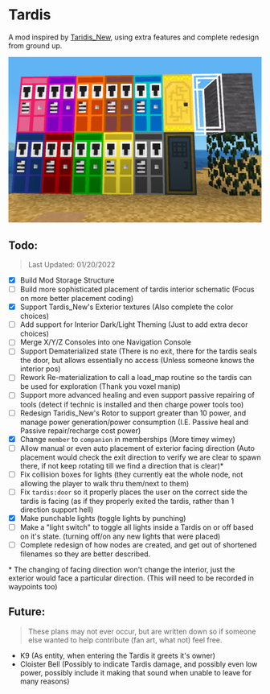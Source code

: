 # Tardis
A mod inspired by [Taridis_New](https://github.com/PiDemon/Taridis_New), using extra features and complete redesign from ground up.

![Complete colors (including older designs)](screenshot.png)

## Todo:

> Last Updated: 01/20/2022

- [x] Build Mod Storage Structure
- [ ] Build more sophisticated placement of tardis interior schematic (Focus on more better placement coding)
- [X] Support Tardis_New's Exterior textures (Also complete the color choices)
- [ ] Add support for Interior Dark/Light Theming (Just to add extra decor choices)
- [ ] Merge X/Y/Z Consoles into one Navigation Console
- [ ] Support Dematerialized state (There is no exit, there for the tardis seals the door, but allows essentially no access (Unless someone knows the interior pos)
- [ ] Rework Re-materialization to call a load_map routine so the tardis can be used for exploration (Thank you voxel manip)
- [ ] Support more advanced healing and even support passive repairing of tools (detect if technic is installed and then charge power tools too)
- [ ] Redesign Taridis_New's Rotor to support greater than 10 power, and manage power generation/power consumption (I.E. Passive heal and Passive repair/recharge cost power)
- [X] Change `member` to `companion` in memberships (More timey wimey)
- [ ] Allow manual or even auto placement of exterior facing direction (Auto placement would check the exit direction to verify we are clear to spawn there, if not keep rotating till we find a direction that is clear)\*
- [ ] Fix collision boxes for lights (they currently eat the whole node, not allowing the player to walk thru them/next to them)
- [ ] Fix `tardis:door` so it properly places the user on the correct side the tardis is facing (as if they properly exited the tardis, rather than 1 direction support hell)
- [X] Make punchable lights (toggle lights by punching)
- [ ] Make a "light switch" to toggle all lights inside a Tardis on or off based on it's state. (turning off/on any new lights that were placed)
- [ ] Complete redesign of how nodes are created, and get out of shortened filenames so they are better described.

\* The changing of facing direction won't change the interior, just the exterior would face a particular direction. (This will need to be recorded in waypoints too)


## Future:

> These plans may not ever occur, but are written down so if someone else wanted to help contribute (fan art, what not) feel free.

* K9 (As entity, when entering the Tardis it greets it's owner)
* Cloister Bell (Possibly to indicate Tardis damage, and possibly even low power, possibly include it making that sound when unable to leave for many reasons)
